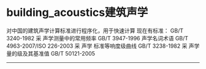 # building_acoustics建筑声学
对中国的建筑声学计算标准进行程序化，用于快速计算
现在有标准：
GB/T 3240-1982	采	声学测量中的常用频率
GB/T 3947-1996		声学名词术语
GB/T 4963-2007/ISO 226-2003	采	声学 标准等响度级曲线
GB/T 3238-1982	采	声学量的级及其基准值
GB/T 50121-2005
********
